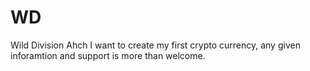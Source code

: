 # WD
Wild Division Ahch
I want to create my first crypto currency, any given inforamtion and support is more than welcome. 
